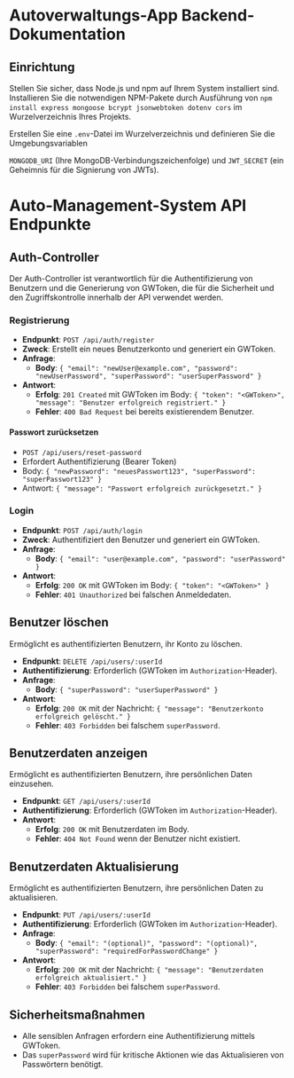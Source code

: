 # Autoverwaltungs-App Backend-Dokumentation

## Einrichtung

Stellen Sie sicher, dass Node.js und npm auf Ihrem System installiert sind.
Installieren Sie die notwendigen NPM-Pakete durch Ausführung von `npm install
express mongoose bcrypt jsonwebtoken dotenv cors` im Wurzelverzeichnis Ihres Projekts. 

Erstellen Sie eine `.env`-Datei im Wurzelverzeichnis und definieren Sie die Umgebungsvariablen

`MONGODB_URI` (Ihre MongoDB-Verbindungszeichenfolge) und `JWT_SECRET` (ein Geheimnis für die Signierung von JWTs).

# Auto-Management-System API Endpunkte

## Auth-Controller

Der Auth-Controller ist verantwortlich für die Authentifizierung von Benutzern und die Generierung von GWToken, die für die Sicherheit und den Zugriffskontrolle innerhalb der API verwendet werden.


### Registrierung

- **Endpunkt**: `POST /api/auth/register`
- **Zweck**: Erstellt ein neues Benutzerkonto und generiert ein GWToken.
- **Anfrage**:
  - **Body**: `{ "email": "newUser@example.com", "password": "newUserPassword", "superPassword": "userSuperPassword" }`
- **Antwort**:
  - **Erfolg**: `201 Created` mit GWToken im Body: `{ "token": "<GWToken>", "message": "Benutzer erfolgreich registriert." }`
  - **Fehler**: `400 Bad Request` bei bereits existierendem Benutzer.

#### Passwort zurücksetzen

- `POST /api/users/reset-password`
- Erfordert Authentifizierung (Bearer Token)
- Body: `{ "newPassword": "neuesPasswort123", "superPassword": "superPasswort123" }`
- Antwort: `{ "message": "Passwort erfolgreich zurückgesetzt." }`



### Login

- **Endpunkt**: `POST /api/auth/login`
- **Zweck**: Authentifiziert den Benutzer und generiert ein GWToken.
- **Anfrage**:
  - **Body**: `{ "email": "user@example.com", "password": "userPassword" }`
- **Antwort**:
  - **Erfolg**: `200 OK` mit GWToken im Body: `{ "token": "<GWToken>" }`
  - **Fehler**: `401 Unauthorized` bei falschen Anmeldedaten.

## Benutzer löschen

Ermöglicht es authentifizierten Benutzern, ihr Konto zu löschen.

- **Endpunkt**: `DELETE /api/users/:userId`
- **Authentifizierung**: Erforderlich (GWToken im `Authorization`-Header).
- **Anfrage**:
  - **Body**: `{ "superPassword": "userSuperPassword" }`
- **Antwort**:
  - **Erfolg**: `200 OK` mit der Nachricht: `{ "message": "Benutzerkonto erfolgreich gelöscht." }`
  - **Fehler**: `403 Forbidden` bei falschem `superPassword`.


## Benutzerdaten anzeigen

Ermöglicht es authentifizierten Benutzern, ihre persönlichen Daten einzusehen.

- **Endpunkt**: `GET /api/users/:userId`
- **Authentifizierung**: Erforderlich (GWToken im `Authorization`-Header).
- **Antwort**:
  - **Erfolg**: `200 OK` mit Benutzerdaten im Body.
  - **Fehler**: `404 Not Found` wenn der Benutzer nicht existiert.

## Benutzerdaten Aktualisierung

Ermöglicht es authentifizierten Benutzern, ihre persönlichen Daten zu aktualisieren.

- **Endpunkt**: `PUT /api/users/:userId`
- **Authentifizierung**: Erforderlich (GWToken im `Authorization`-Header).
- **Anfrage**:
  - **Body**: `{ "email": "(optional)", "password": "(optional)", "superPassword": "requiredForPasswordChange" }`
- **Antwort**:
  - **Erfolg**: `200 OK` mit der Nachricht: `{ "message": "Benutzerdaten erfolgreich aktualisiert." }`
  - **Fehler**: `403 Forbidden` bei falschem `superPassword`.


## Sicherheitsmaßnahmen

- Alle sensiblen Anfragen erfordern eine Authentifizierung mittels GWToken.
- Das `superPassword` wird für kritische Aktionen wie das Aktualisieren von Passwörtern benötigt.
